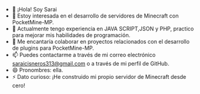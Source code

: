 - 👋 ¡Hola! Soy Sarai
- 👀 Estoy interesada en el desarrollo de servidores de Minecraft con PocketMine-MP.
- 🌱 Actualmente tengo experiencia en  JAVA SCRIPT,JSON  y PHP, practico para mejorar mis habilidades de programación.
- 💞️ Me encantaría colaborar en proyectos relacionados con el desarrollo de plugins para PocketMine-MP.
- 📫 Puedes contactarme a través de mi correo electrónico saraicisneros313@gmail.com o a través de mi perfil de GitHub.
- 😄 Pronombres: ella.
- ⚡ Dato curioso: ¡He construido mi propio servidor de Minecraft desde cero!

<!---
Sarai/Sarai is a ✨ special ✨ repository because its `README.md` (this file) appears on your GitHub profile.
You can click the Preview link to take a look at your changes.
--->
